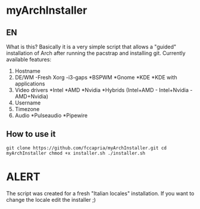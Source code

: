 # myArchInstaller

**EN**
------
What is this?
Basically it is a very simple script that allows a "guided" installation of Arch after running the pacstrap and installing git. 
Currently available features:
1. Hostname
2. DE/WM
  -Fresh Xorg
  -i3-gaps
  *BSPWM
  *Gnome
  *KDE
  *KDE with applications
3. Video drivers
  *Intel
  *AMD
  *Nvidia
  *Hybrids (Intel+AMD - Intel+Nvidia - AMD+Nvidia)
4. Username
5. Timezone
6. Audio
  *Pulseaudio
  *Pipewire
  
How to use it
-------------

`git clone https://github.com/fccapria/myArchInstaller.git
 cd myArchInstaller
 chmod +x installer.sh
 ./installer.sh
 `
# ALERT
The script was created for a fresh "Italian locales" installation. If you want to change the locale edit the installer ;)

